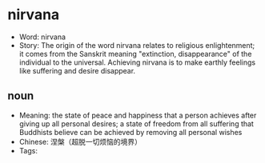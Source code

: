 # nirvana

- Word: nirvana
- Story: The origin of the word nirvana relates to religious enlightenment; it comes from the Sanskrit meaning "extinction, disappearance" of the individual to the universal. Achieving nirvana is to make earthly feelings like suffering and desire disappear.

## noun

- Meaning: the state of peace and happiness that a person achieves after giving up all personal desires; a state of freedom from all suffering that Buddhists believe can be achieved by removing all personal wishes
- Chinese: 涅槃（超脱一切烦恼的境界）
- Tags: 

